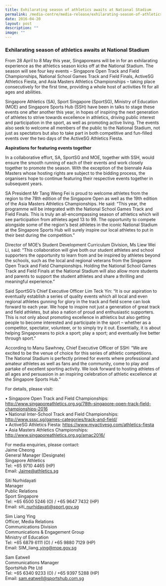 ```yaml
---
title: Exhilarating season of athletics awaits at National Stadium
permalink: /media-centre/media-release/exhilarating-season-of-athletics-awaits-at-national-stadium/
date: 2016-04-20
layout: post
description: ""
image: ""
---
```


### **Exhilarating season of athletics awaits at National Stadium**
From 28 April to 8 May this year, Singaporeans will be in for an exhilarating experience as the athletics season kicks off at the National Stadium. The season will see four key events – Singapore Open Track and Field Championships, National School Games Track and Field Finals, ActiveSG Athletics Fiesta, and Asia Masters Athletics Championships – taking place consecutively for the first time, providing a whole host of activities fit for all ages and abilities.  
  
Singapore Athletics (SA), Sport Singapore (SportSG), Ministry of Education (MOE) and Singapore Sports Hub (SSH) have been in talks to stage these events one after another this year, in hopes of inspiring the next generation of athletes to strive towards excellence in athletics, driving public interest and participation in the sport, as well as promoting active living. The events also seek to welcome all members of the public to the National Stadium, not just as spectators but also to take part in both competitive and fun-filled events over the two days of the ActiveSG Athletics Fiesta.  
  
**Aspirations for featuring events together**  
  
In a collaborative effort, SA, SportSG and MOE, together with SSH, would ensure the smooth running of each of their events and work closely together to promote the season. With the exception of the biennale Asia Masters whose hosting rights are subject to the bidding process, the organisers hope to continue featuring their respective events together in subsequent years.  
  
SA President Mr Tang Weng Fei is proud to welcome athletes from the region to the 78th edition of the Singapore Open as well as the 19th edition of the Asia Masters Athletics Championships. He said: “This year, the programme will be integrated with the National School Games Track and Field Finals. This is truly an all-encompassing season of athletics which will see participation from athletes aged 13 to 99. The opportunity to compete alongside some of the region's best athletes in the iconic National Stadium at the Singapore Sports Hub will surely inspire our local athletes to put in their best during the competition.”  
  
Director of MOE’s Student Development Curriculum Division, Ms Liew Wei Li, said: “This collaboration will give both our student athletes and school supporters the opportunity to learn from and be inspired by athletes beyond the schools, such as the local and regional veterans from the Singapore Open Track and Field Championships. Holding the National School Games Track and Field Finals at the National Stadium will also allow more students and parents to support the student athletes and share a thrilling and meaningful experience.”  
  
Said SportSG’s Chief Executive Officer Lim Teck Yin: “It is our aspiration to eventually establish a series of quality events which all local and even regional athletes gunning for glory in the track and field scene can look forward to each year. We hope to inspire not just a generation of great track and field athletes, but also a nation of proud and enthusiastic supporters. This is not only about promoting excellence in athletics but also getting people to become interested and participate in the sport – whether as a competitor, spectator, volunteer, or to simply try it out. Essentially, it is about helping Singaporeans to pick a sport; play a sport; and eventually live better through sport.”  
  
According to Manu Sawhney, Chief Executive Officer of SSH: “We are excited to be the venue of choice for this series of athletic competitions. The National Stadium is perfectly primed for events where professional and amateur athletes as well as fans and the community, come to play and partake of excellent sporting activity. We look forward to hosting athletes of all ages and persuasion in an inspiring celebration of athletic excellence at the Singapore Sports Hub.”  
  
For details, please visit:  
  
• Singapore Open Track and Field Championships: http://www.singaporeathletics.org.sg/78th-singapore-open-track-field-championships-2016  
• National Inter-School Track and Field Championships: http://www.sssc.sg/games-categories/track-and-field/  
• ActiveSG Athletics Fiesta: https://www.myactivesg.com/athletics-fiesta  
• Asia Masters Athletics Championships: http://www.singaporeathletics.org.sg/amac2016/  
  
  
For media enquiries, please contact:  
Jaime Cheong  
General Manager (Designate)  
Singapore Athletics  
Tel: +65 9710 4465 (HP)  
Email: Jaime@athletics.sg  
  
Siti Nurhidayati  
Manager  
Public Relations  
Sport Singapore  
Tel: +65 6500 5246 (O) / +65 9647 7432 (HP)  
Email: siti\_nurhidayati@sport.gov.sg  
  
Sim Liang Ying  
Officer, Media Relations  
Communications Division  
Communications & Engagement Group  
Ministry of Education  
Tel: +65 6879 6111 (O) / +65 9880 7129 (HP)  
Email: SIM\_liang\_ying@moe.gov.sg  
  
Sam Eatwell  
Communications Manager  
SportsHub Pte Ltd  
Tel: +65 6340 9233 (O) / +65 9397 5288 (HP)  
Email: sam.eatwell@sportshub.com.sg
